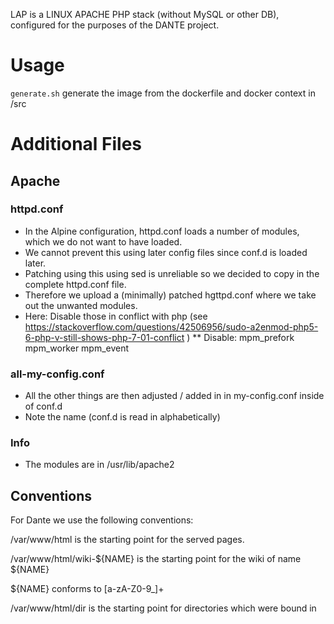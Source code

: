 
LAP is a LINUX APACHE PHP stack (without MySQL or other DB), configured for the purposes of the DANTE project.


# Usage

`generate.sh` generate the image from the dockerfile and docker context in /src



# Additional Files #

## Apache ##

### httpd.conf ###
* In the Alpine configuration, httpd.conf loads a number of modules, which we do not want to have loaded.
* We cannot prevent this using later config files since conf.d is loaded later.
* Patching using this using sed is unreliable so we decided to copy in the complete httpd.conf file.
* Therefore we upload a (minimally) patched hgttpd.conf where we take out the unwanted modules.
* Here: Disable those in conflict with php (see https://stackoverflow.com/questions/42506956/sudo-a2enmod-php5-6-php-v-still-shows-php-7-01-conflict )
**  Disable: mpm_prefork mpm_worker mpm_event
 
  
### all-my-config.conf
* All the other things are then adjusted / added in in my-config.conf inside of conf.d
* Note the name (conf.d is read in alphabetically)

### Info ###
* The modules are in /usr/lib/apache2


## Conventions ##
For Dante we use the following conventions:

/var/www/html is the starting point for the served pages.

/var/www/html/wiki-${NAME} is the starting point for the wiki of name ${NAME}

${NAME} conforms to [a-zA-Z0-9_]+


/var/www/html/dir is the starting point for directories which were bound in



